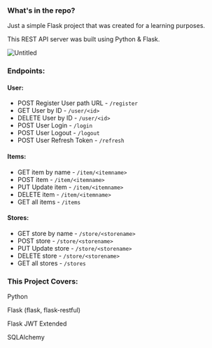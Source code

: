 <h3>What's in the repo?</h3>

Just a simple Flask project that was created for a learning purposes. 

This REST API server was built using Python & Flask.

![Untitled](https://user-images.githubusercontent.com/83350680/179807656-5cd24617-dc38-4a2e-867c-fe335be98f09.png)


<h3>Endpoints:</h3>

<h4>User:</h4>

* POST Register User path URL - ```/register```
* GET User by ID - ```/user/<id>```
* DELETE User by ID - ```/user/<id>```
* POST User Login - ```/login```
* POST User Logout - ```/logout```
* POST User Refresh Token  - ```/refresh```


<h4>Items:</h4>

* GET item by name - ```/item/<itemname>```
* POST item - ```/item/<itemname>```
* PUT Update item - ```/item/<itemname>```
* DELETE item - ```/item/<itemname>```
* GET all items - ```/items```

<h4>Stores:</h4>

* GET store by name - ```/store/<storename>```
* POST store - ```/store/<storename>```
* PUT Update store - ```/store/<storename>```
* DELETE store - ```/store/<storename>```
* GET all stores - ```/stores```

<h3>This Project Covers:</h3>

<p>Python</p>
<p>Flask (flask, flask-restful)</p>
<p>Flask JWT Extended</p>
<p>SQLAlchemy</p>
